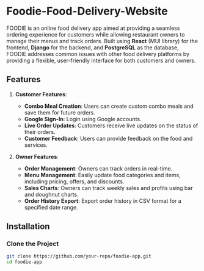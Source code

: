 # Foodie-Food-Delivery-Website
FOODIE is an online food delivery app aimed at providing a seamless ordering experience for customers while allowing restaurant owners to manage their menus and track orders. Built using **React** (MUI library) for the frontend, **Django** for the backend, and **PostgreSQL** as the database, FOODIE addresses common issues with other food delivery platforms by providing a flexible, user-friendly interface for both customers and owners.

## Features

1. **Customer Features**:
   - **Combo Meal Creation**: Users can create custom combo meals and save them for future orders.
   - **Google Sign-In**: Login using Google accounts.
   - **Live Order Updates**: Customers receive live updates on the status of their orders.
   - **Customer Feedback**: Users can provide feedback on the food and services.

2. **Owner Features**:
   - **Order Management**: Owners can track orders in real-time.
   - **Menu Management**: Easily update food categories and items, including pricing, offers, and discounts.
   - **Sales Charts**: Owners can track weekly sales and profits using bar and doughnut charts.
   - **Order History Export**: Export order history in CSV format for a specified date range.

## Installation

### Clone the Project

```bash
git clone https://github.com/your-repo/foodie-app.git
cd foodie-app
